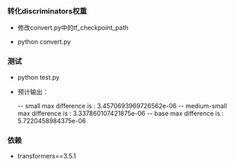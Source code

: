 ### 转化discriminators权重

- 修改convert.py中的tf_checkpoint_path

- python convert.py

### 测试

- python test.py

- 预计输出：

  -- small max difference is : 3.4570693969726562e-06
  -- medium-small max difference is : 3.337860107421875e-06
  -- base max difference is : 5.7220458984375e-06

### 依赖
- transformers==3.5.1